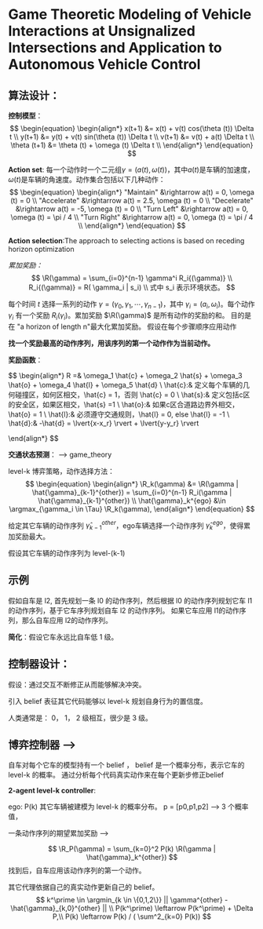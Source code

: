 
# Game Theoretic Modeling of Vehicle Interactions at Unsignalized Intersections and Application to Autonomous Vehicle Control

## 算法设计：
**控制模型**：
$$
\begin{equation}
\begin{align*}
x(t+1) &= x(t) + v(t) cos(\theta (t)) \Delta t \\
y(t+1) &= y(t) + v(t) sin(\theta (t)) \Delta t \\
v(t+1) &= v(t) + a(t) \Delta t \\
\theta (t+1) &= \theta (t) + \omega (t) \Delta t \\
\end{align*}
\end{equation}
$$

**Action set**:
每一个动作时一个二元组$\gamma = (a(t), \omega (t))$，其中$a(t)$是车辆的加速度，$\omega (t)$是车辆的角速度。动作集合包括以下几种动作：
$$
\begin{equation}
\begin{align*}
"Maintain" &\rightarrow a(t) = 0, \omega (t) = 0 \\
"Accelerate" &\rightarrow a(t) = 2.5, \omega (t) = 0 \\
"Decelerate" &\rightarrow a(t) = -5, \omega (t) = 0 \\
"Turn Left" &\rightarrow a(t) = 0, \omega (t) = \pi / 4 \\
"Turn Right" &\rightarrow a(t) = 0, \omega (t) = \pi / 4 \\
\end{align*}
\end{equation}
$$

**Action selection**:The approach to selecting actions is based on receding horizon optimization

*累加奖励：*
$$
\R(\gamma) = \sum_{i=0}^{n-1} \gamma^i R_i{(\gamma)} \\
R_i{(\gamma)} = R( \gamma_i | s_i) \\ 
式中 s_i  表示环境状态。
$$

每个时间 $t$ 选择一系列的动作 $\gamma = (\gamma_0, \gamma_1, \cdots, \gamma_{n-1})$，其中 $\gamma_i = (a_i, \omega_i)$。每个动作 $\gamma_i$ 有一个奖励 $R_i(\gamma_i)$。累加奖励 $\R(\gamma)$ 是所有动作的奖励的和。 目的是在 "a horizon of length n"最大化累加奖励。
假设在每个步骤顺序应用动作

**找一个奖励最高的动作序列，用该序列的第一个动作作为当前动作。**

**奖励函数**：

$$
\begin{align*}
R =& \omega_1 \hat{c} + \omega_2 \hat{s} + \omega_3 \hat{o} + \omega_4 \hat{l} + \omega_5 \hat{d} \\ 
\hat{c}:& 定义每个车辆的几何碰撞区，如何区相交，\hat{c} = 1，否则 \hat{c} = 0 \\
\hat{s}:& 定义包括c区的安全区，如果区相交，\hat{s} =1 \\
\hat{o}:& 如果c区合道路边界外相交，\hat{o} = 1 \\
\hat{l}:& 必须遵守交通规则，\hat{l} = 0, else \hat{l} = -1 \\
\hat{d}:&  -\hat{d} = \lvert{x-x_r} \rvert + \lvert{y-y_r} \rvert

\end{align*}
$$

**交通状态预测**： --> game_theory 

level-k 博弈策略，动作选择方法：
$$
\begin{equation}
\begin{align*}
\R_k(\gamma) &= \R(\gamma | \hat{\gamma}_{k-1}^{other}) = \sum_{i=0}^{n-1} R_i(\gamma | \hat{\gamma}_{k-1}^{other})  \\ 
\hat{\gamma}_k^{ego}  &\in \argmax_{\gamma_i \in \Tau} \R_k(\gamma), 
\end{align*}
\end{equation}
$$

给定其它车辆的动作序列 $\hat{\gamma}_{k-1}^{other}$，ego车辆选择一个动作序列 $\hat{\gamma}_k^{ego}$，使得累加奖励最大。

假设其它车辆的动作序列为 level-(k-1) 

## 示例

假如自车是 l2, 首先规划一条 l0 的动作序列，然后根据 l0 的动作序列规划它车 l1 的动作序列，基于它车序列规划自车 l2 的动作序列。 如果它车应用 l1的动作序列，那么自车应用 l2的动作序列。 

**简化**：假设它车永远比自车低 1 级。

## 控制器设计：

假设：通过交互不断修正从而能够解决冲突。

引入 belief 表征其它代码能够以 level-k 规划自身行为的置信度。

人类通常是： 0， 1， 2 级相互，很少是 3 级。

## 博弈控制器 --> 
自车对每个它车的模型持有一个 belief ， belief 是一个概率分布，表示它车的 level-k 的概率。
    通过分析每个代码真实动作来在每个更新步修正belief 

**2-agent level-k controller**:

ego: P(k) 其它车辆被建模为 level-k 的概率分布。
p = [p0,p1,p2]  --> 3 个概率值， 

一条动作序列的期望累加奖励 --> 

$$
\R_P(\gamma) = \sum_{k=0}^2 P(k) \R(\gamma | \hat{\gamma}_k^{other})
$$
找到后，自车应用该动作序列的第一个动作。

其它代理依据自己的真实动作更新自己的 belief。
$$
k^\prime \in \argmin_{k \in \{0,1,2\}} || \gamma^{other} - \hat{\gamma}_{k,0}^{other} || \\ 
P(k^\prime)  \leftarrow P(k^\prime) + \Delta P,\\
P(k) \leftarrow P(k) / ( \sum^2_{k=0} P(k)) 
$$